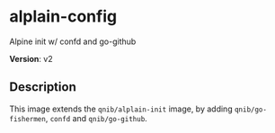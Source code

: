 # alplain-config
Alpine init w/ confd and go-github

**Version**: v2

## Description

This image extends the `qnib/alplain-init` image, by adding `qnib/go-fishermen`, `confd` and `qnib/go-github`.
